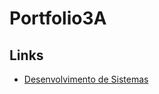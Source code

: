 # Portfolio3A
## Links

* [Desenvolvimento de Sistemas](https://github.com/PedroDosAnjosGarcez/Portfolio3A/tree/main/DesenvolvimentoDeSistema)
